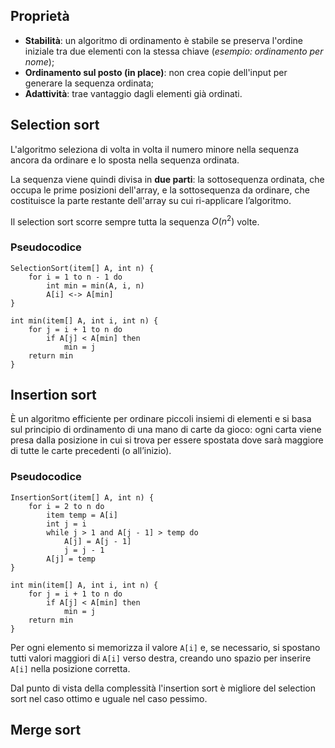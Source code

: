 ## Proprietà
- **Stabilità**: un algoritmo di ordinamento è stabile se preserva l'ordine iniziale tra due elementi con la stessa chiave (*esempio: ordinamento per nome*);
- **Ordinamento sul posto (in place)**: non crea copie dell'input per generare la sequenza ordinata;
- **Adattività**: trae vantaggio dagli elementi già ordinati.

## Selection sort
L'algoritmo seleziona di volta in volta il numero minore nella
sequenza ancora da ordinare e lo sposta nella sequenza
ordinata.

La sequenza viene quindi divisa in **due parti**: la sottosequenza
ordinata, che occupa le prime posizioni dell'array, e la
sottosequenza da ordinare, che costituisce la parte restante
dell'array su cui ri-applicare l’algoritmo.

Il selection sort scorre sempre tutta la sequenza $O(n^2)$ volte.
### Pseudocodice
```
SelectionSort(item[] A, int n) {
    for i = 1 to n - 1 do
        int min = min(A, i, n)
        A[i] <-> A[min]
}

int min(item[] A, int i, int n) {
    for j = i + 1 to n do
        if A[j] < A[min] then
            min = j
    return min
}
```

## Insertion sort
È un algoritmo efficiente per ordinare piccoli insiemi di elementi
e si basa sul principio di ordinamento di una mano di carte da
gioco: ogni carta viene presa dalla posizione in cui si trova per
essere spostata dove sarà maggiore di tutte le carte precedenti
(o all’inizio).
### Pseudocodice
```
InsertionSort(item[] A, int n) {
    for i = 2 to n do
        item temp = A[i]
        int j = i
        while j > 1 and A[j - 1] > temp do
            A[j] = A[j - 1]
            j = j - 1
        A[j] = temp
}

int min(item[] A, int i, int n) {
    for j = i + 1 to n do
        if A[j] < A[min] then
            min = j
    return min
}
```
Per ogni elemento si memorizza il valore `A[i]` e, se necessario, si spostano tutti valori maggiori di `A[i]` verso destra, creando uno spazio per inserire `A[i]` nella posizione corretta.

Dal punto di vista della complessità l'insertion sort è migliore del selection sort nel caso ottimo e uguale nel caso pessimo.

## Merge sort
